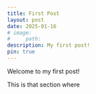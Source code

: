```yaml
---
title: First Post
layout: post
date: 2025-01-16
# image:
#     path:
description: My first post!
pin: true
---
```


Welcome to my first post!

This is that section where
